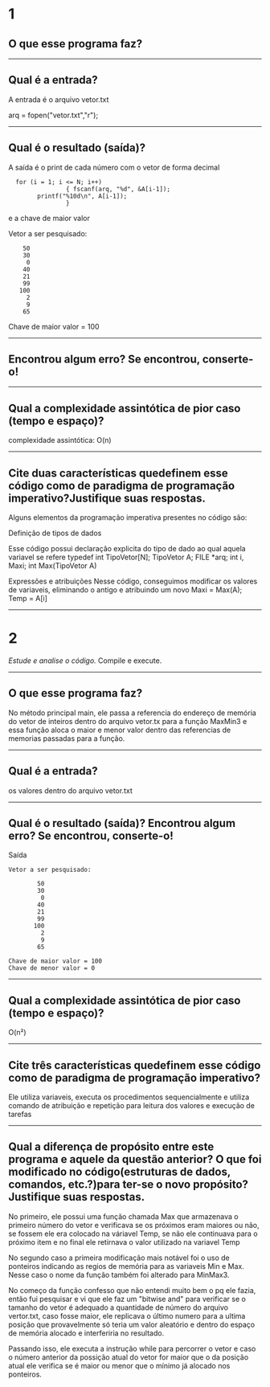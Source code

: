 # 1

## O que esse programa  faz? 

---
## Qual é a entrada? 
A entrada é o arquivo vetor.txt

arq = fopen("vetor.txt","r");


---
## Qual é o resultado (saída)? 
A saída é
o print de cada número com o vetor de forma decimal
```
  for (i = 1; i <= N; i++) 
                { fscanf(arq, "%d", &A[i-1]);
        printf("%10d\n", A[i-1]); 
                }
```
e a chave de maior valor

Vetor a ser pesquisado:

        50
        30
         0
        40
        21
        99
       100
         2
         9
        65

Chave de maior valor = 100


---
## Encontrou algum erro? Se encontrou, conserte-o!

---
## Qual a complexidade assintótica de pior caso (tempo e espaço)?

complexidade assintótica: O(n)

---
## Cite duas  características  quedefinem  esse  código  como  de paradigma de  programação imperativo?Justifique  suas respostas.

Alguns elementos da programação imperativa presentes no código são:

Definição de tipos de dados

Esse código possui declaração explicita do tipo de dado ao qual aquela variavel se refere
typedef int TipoVetor[N];
TipoVetor A;
FILE *arq;
int i, Maxi;
int Max(TipoVetor A)


Expressões e atribuições
Nesse código, conseguimos modificar os valores de variaveis, eliminando o antigo e atribuindo um novo
Maxi = Max(A);
Temp = A[i]



---

# 2

*Estude e analise o código.* Compile e execute. 

---
## O que esse programa faz? 

No método principal main, ele passa a referencia do endereço de memória do vetor de inteiros dentro do arquivo vetor.tx para a função MaxMin3 e essa função aloca o maior e menor valor dentro das referencias de memorias passadas para a função.

---
## Qual é a entrada? 

os valores dentro do arquivo vetor.txt

---

## Qual é o resultado (saída)? Encontrou algum erro? Se encontrou, conserte-o! 

Saída

```
Vetor a ser pesquisado:

        50
        30
         0
        40
        21
        99
       100
         2
         9
        65

Chave de maior valor = 100
Chave de menor valor = 0
```

---
## Qual a complexidade assintótica de pior caso (tempo e espaço)?

O(n²)

---
## Cite três características  quedefinem  esse  código  como  de paradigma de  programação imperativo?

Ele utiliza variaveis, executa os procedimentos sequencialmente e utiliza comando de atribuição e repetição para leitura dos valores e execução de tarefas

---
## Qual a  diferença de propósito entre  este  programa  e  aquele  da  questão  anterior?  O  que  foi  modificado no código(estruturas  de  dados, comandos, etc.?)para ter-se o novo propósito? Justifique suas respostas. 

No primeiro, ele possui uma função chamada Max que armazenava o primeiro número do vetor e verificava se os próximos eram maiores ou não, se fossem ele era colocado na váriavel Temp, se não ele continuava para o próximo item e no final ele retirnava o valor utilizado na variavel Temp

No segundo caso a primeira modificação mais notável foi o uso de ponteiros indicando as regios de memória para as variaveis Min e Max. Nesse caso o nome da função também foi alterado para MinMax3.

No começo da função confesso que não entendi muito bem o pq ele fazia, então fui pesquisar e vi que ele faz um "bitwise and" para verificar se o tamanho do vetor é adequado a quantidade de número do arquivo vertor.txt, caso fosse maior, ele replicava o último numero para a ultima posição que provavelmente só teria um valor aleatório e dentro do espaço de memória alocado e interferiria no resultado.

Passando isso, ele executa a instrução while para percorrer o vetor e caso o número anterior da possição atual do vetor for maior que o da posição atual ele verifica se é maior ou menor que o mínimo já alocado nos ponteiros.